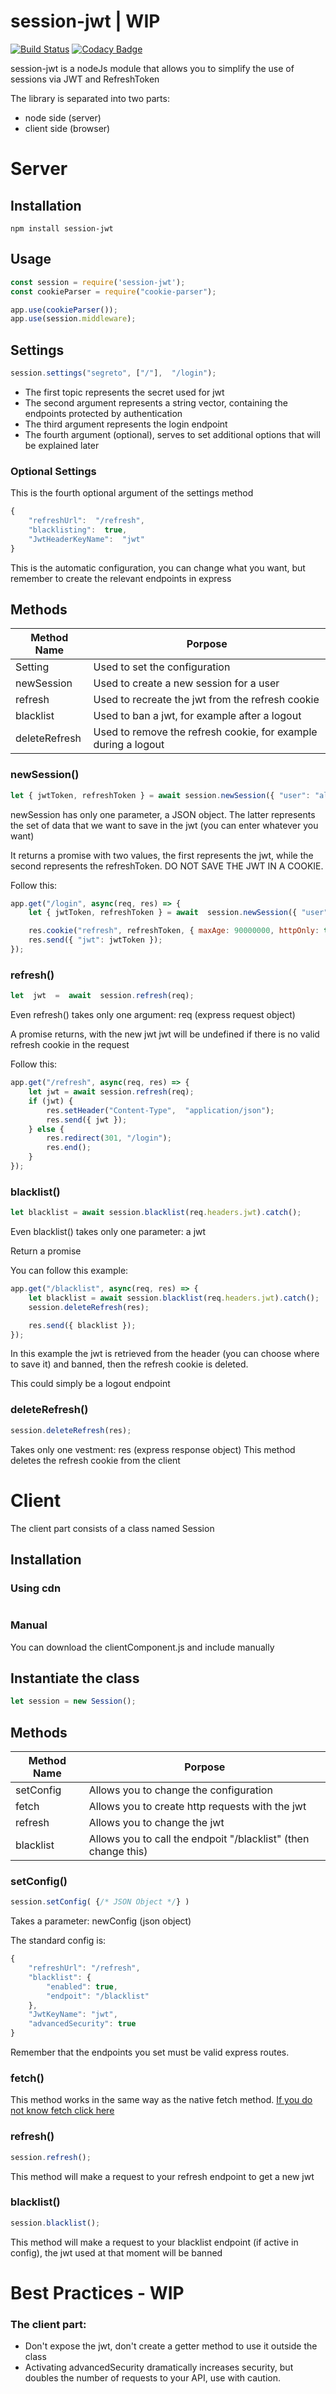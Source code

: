 # session-jwt | WIP
[![Build Status](https://travis-ci.org/alessandro-caldonazzi/session-jwt.svg?branch=develop)](https://travis-ci.org/alessandro-caldonazzi/session-jwt)  [![Codacy Badge](https://app.codacy.com/project/badge/Grade/ff8c6396456b40eaaa5354a0804d1cea)](https://www.codacy.com/manual/alessandro-caldonazzi/session-ws?utm_source=github.com&amp;utm_medium=referral&amp;utm_content=alessandro-caldonazzi/session-ws&amp;utm_campaign=Badge_Grade)

session-jwt is a nodeJs module that allows you to simplify the use of sessions via JWT and RefreshToken

The library is separated into two parts:

* node side (server)
* client side (browser)

# Server

## Installation

```shell
npm install session-jwt
```
## Usage

```js
const session = require('session-jwt');
const cookieParser = require("cookie-parser");

app.use(cookieParser());
app.use(session.middleware);
```

## Settings

```js
session.settings("segreto", ["/"],  "/login");
```

*   The first topic represents the secret used for jwt
*   The second argument represents a string vector, containing the endpoints protected by authentication
*   The third argument represents the login endpoint
*   The fourth argument (optional), serves to set additional options that will be explained later

### Optional Settings

This is the fourth optional argument of the settings method

```js
{  
	"refreshUrl":  "/refresh",
	"blacklisting":  true,
	"JwtHeaderKeyName":  "jwt"  
}
```

This is the automatic configuration, you can change what you want, but remember to create the relevant endpoints in express

## Methods

| Method Name   | Porpose                                                        |
| ------------- | -------------------------------------------------------------- |
| Setting       | Used to set the configuration                                  |
| newSession    | Used to create a new session for a user                        |
| refresh       | Used to recreate the jwt from the refresh cookie               |
| blacklist     | Used to ban a jwt, for example after a logout                  |
| deleteRefresh | Used to remove the refresh cookie, for example during a logout |

### newSession()

```js
let { jwtToken, refreshToken } = await session.newSession({ "user": "ale" });
```

newSession has only one parameter, a JSON object.
The latter represents the set of data that we want to save in the jwt (you can enter whatever you want)

It returns a promise with two values, the first represents the jwt, while the second represents the refreshToken.
DO NOT SAVE THE JWT IN A COOKIE.

Follow this:

```js
app.get("/login", async(req, res) => {
	let { jwtToken, refreshToken } = await  session.newSession({ "user": "ale" });

	res.cookie("refresh", refreshToken, { maxAge: 90000000, httpOnly: true, secure: true });
	res.send({ "jwt": jwtToken });
});
```

### refresh()

```js
let  jwt  =  await  session.refresh(req);
```

Even refresh() takes only one argument: req (express request object)

A promise returns, with the new jwt
jwt will be undefined if there is no valid refresh cookie in the request

Follow this:

```js
app.get("/refresh", async(req, res) => {
	let jwt = await session.refresh(req);
	if (jwt) {
		res.setHeader("Content-Type",  "application/json");
		res.send({ jwt });
	} else {
		res.redirect(301, "/login");
		res.end();
	}
});
```

### blacklist()

```js
let blacklist = await session.blacklist(req.headers.jwt).catch();
```

Even blacklist() takes only one parameter: a jwt

Return a promise

You can follow this example:

```js
app.get("/blacklist", async(req, res) => {
	let blacklist = await session.blacklist(req.headers.jwt).catch();
	session.deleteRefresh(res);

	res.send({ blacklist });
});
```

In this example the jwt is retrieved from the header (you can choose where to save it) and banned, then the refresh cookie is deleted.

This could simply be a logout endpoint

### deleteRefresh()

```js
session.deleteRefresh(res);
```

Takes only one vestment: res (express response object)
This method deletes the refresh cookie from the client

# Client

The client part consists of a class named Session

## Installation

### Using cdn

```html

```

### Manual

You can download the clientComponent.js and include manually

## Instantiate the class

```js
let session = new Session();
```

## Methods

| Method Name | Porpose                                                        |
| ----------- | -------------------------------------------------------------- |
| setConfig   | Allows you to change the configuration                         |
| fetch       | Allows you to create http requests with the jwt                |
| refresh     | Allows you to change the jwt                                   |
| blacklist   | Allows you to call the endpoit "/blacklist" (then change this) |

### setConfig()

```js
session.setConfig( {/* JSON Object */} )
```

Takes a parameter: newConfig (json object)

The standard config is:

```js
{
	"refreshUrl": "/refresh",
	"blacklist": {
		"enabled": true,
		"endpoit": "/blacklist"
	},
	"JwtKeyName": "jwt",
	"advancedSecurity": true
}
```

Remember that the endpoints you set must be valid express routes.

### fetch()

This method works in the same way as the native fetch method.
[If you do not know fetch click here](https://developer.mozilla.org/en-US/docs/Web/API/Fetch_API/Using_Fetch)

### refresh()

```js
session.refresh();
```

This method will make a request to your refresh endpoint to get a new jwt

### blacklist()

```js
session.blacklist();
```

This method will make a request to your blacklist endpoint (if active in config), the jwt used at that moment will be banned

# Best Practices - WIP

### The client part:

-   Don't expose the jwt, don't create a getter method to use it outside the class
-   Activating advancedSecurity dramatically increases security, but doubles the number of requests to your API, use with caution.
